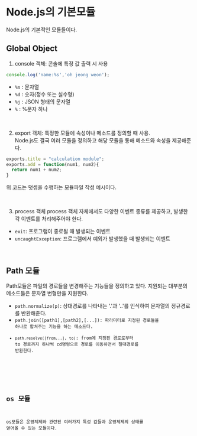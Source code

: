 # Node.js의 기본모듈
Node.js의 기본적인 모듈들이다.

## Global Object
1. console 객체: 콘솔에 특정 값 출력 시 사용
```javascript
console.log('name:%s','oh jeong weon');
```

* <code>%s</code> : 문자열
* <code>%d</code> : 숫자(정수 또는 실수형)
* <code>%j</code> : JSON 형태의 문자열
* <code>%</code> : %문자 하나

<br>

2. export 객체: 특정한 모듈에 속성이나 메소드를 정의할 때 사용. <br>
Node.js도 결국 여러 모듈을 정의하고 해당 모듈을 통해 메소드와 속성을 제공해준다.
```javascript
exports.title = "calculation module";
exports.add = function(num1, num2){
  return num1 + num2;
}
```
위 코드는 덧셈을 수행하는 모듈파일 작성 예시이다.

<br>

3. process 객체
process 객체 자체에서도 다양한 이벤트 종류를 제공하고, 발생한 각 이벤트를 처리해주어야 한다.

* <code>exit</code>: 프로그램이 종료될 때 발생되는 이벤트
* <code>uncaughtException</code>: 프로그램에서 예외가 발생했을 때 발생되는 이벤트

<br>

## Path 모듈
Path모듈은 파일의 경로들을 변경해주는 기능들을 정의하고 있다. 지원되는 대부분의 메소드들은 문자열 변형만을 지원한다. 
* <code>path.normalize(p)</code>: 상대경로를 나타내는 '.'과 '..'를 인식하여 문자열의 정규경로를 반환해준다.
* <code>path.join([path1],[path2],[...]): 파라미터로 지정된 경로들을 하나로 합쳐주는 기능을 하는 메소드다.
* <code>path.resolve([from...], to)</code>: from에 지정된 경로로부터 to 경로까지 하나씩 cd명령으로 경로를 이동하면서 절대경로를 반환한다.

<br>

## os 모듈
os모듈은 운영체제와 관련된 여러가지 특성 값들과 운영체제의 상태를 얻어올 수 있는 모듈이다.

